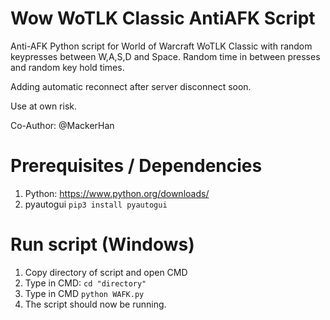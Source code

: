 # Wow WoTLK Classic AntiAFK Script
Anti-AFK Python script for World of Warcraft WoTLK Classic with random keypresses between W,A,S,D and Space. Random time in between presses and random key hold times.

Adding automatic reconnect after server disconnect soon. 

Use at own risk. 

Co-Author: @MackerHan

# Prerequisites / Dependencies
1. Python: https://www.python.org/downloads/
2. pyautogui `pip3 install pyautogui` 

# Run script (Windows)
1. Copy directory of script and open CMD
2. Type in CMD: `cd "directory"`
3. Type in CMD `python WAFK.py`
4. The script should now be running.  
